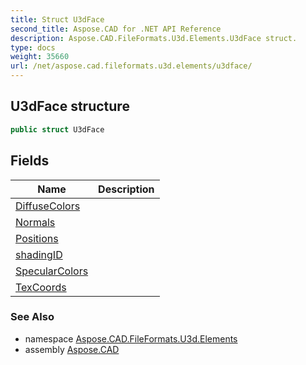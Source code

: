 ```yaml
---
title: Struct U3dFace
second_title: Aspose.CAD for .NET API Reference
description: Aspose.CAD.FileFormats.U3d.Elements.U3dFace struct. 
type: docs
weight: 35660
url: /net/aspose.cad.fileformats.u3d.elements/u3dface/
---
```

## U3dFace structure

```csharp
public struct U3dFace
```

## Fields

| Name | Description |
| --- | --- |
| [DiffuseColors](../../aspose.cad.fileformats.u3d.elements/u3dface/diffusecolors/) |  |
| [Normals](../../aspose.cad.fileformats.u3d.elements/u3dface/normals/) |  |
| [Positions](../../aspose.cad.fileformats.u3d.elements/u3dface/positions/) |  |
| [shadingID](../../aspose.cad.fileformats.u3d.elements/u3dface/shadingid/) |  |
| [SpecularColors](../../aspose.cad.fileformats.u3d.elements/u3dface/specularcolors/) |  |
| [TexCoords](../../aspose.cad.fileformats.u3d.elements/u3dface/texcoords/) |  |

### See Also

* namespace [Aspose.CAD.FileFormats.U3d.Elements](../../aspose.cad.fileformats.u3d.elements/)
* assembly [Aspose.CAD](../../)


